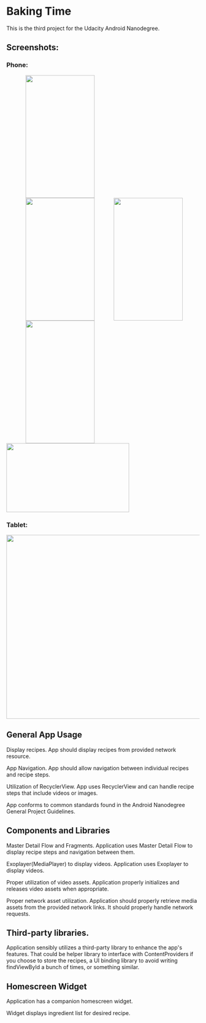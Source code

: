 # Baking Time

This is the third project for the Udacity Android Nanodegree.


## Screenshots:

### Phone:

  <img src="https://i.imgur.com/5Aoqeue.png" width="180" height="320" hspace="50"><img src="https://i.imgur.com/oXB5o5H.png" width="180" height="320" hspace="50"><img src="https://i.imgur.com/BxKgG5n.png" width="180" height="320">
  <img src="https://i.imgur.com/SCCZHFN.png" width="180" height="320" hspace="50"><img src="https://i.imgur.com/tUUrvNs.png" width="320" height="180" > 

### Tablet:

  <img src="https://i.imgur.com/BMftGVx.png" width="640" height="480">

## General App Usage

Display recipes. App should display recipes from provided network resource.

App Navigation. App should allow navigation between individual recipes and recipe steps.

Utilization of RecyclerView. App uses RecyclerView and can handle recipe steps that include videos or images.

App conforms to common standards found in the Android Nanodegree General Project Guidelines.

## Components and Libraries

Master Detail Flow and Fragments. Application uses Master Detail Flow to display recipe steps and navigation between them.

Exoplayer(MediaPlayer) to display videos. Application uses Exoplayer to display videos.

Proper utilization of video assets. Application properly initializes and releases video assets when appropriate.

Proper network asset utilization. Application should properly retrieve media assets from the provided network links. It should properly handle network requests.

## Third-party libraries. 
Application sensibly utilizes a third-party library to enhance the app's features. That could be helper library to interface with ContentProviders if you choose to store the recipes, a UI binding library to avoid writing findViewById a bunch of times, or something similar.

## Homescreen Widget

Application has a companion homescreen widget.

Widget displays ingredient list for desired recipe.
